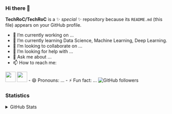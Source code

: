### Hi there 👋

**TechRoC/TechRoC** is a ✨ _special_ ✨ repository because its `README.md` (this file) appears on your GitHub profile.



- 🔭 I’m currently working on ...
- 🌱 I’m currently learning Data Science, Machine Learning, Deep Learning.
- 👯 I’m looking to collaborate on ...
- 🤔 I’m looking for help with ...
- 💬 Ask me about ...
- 📫 How to reach me:
<img height="32" width="32" src="https://cdn.jsdelivr.net/npm/simple-icons@v3/icons/linkedin.svg" />
<img height="32" width="32" src="https://unpkg.com/simple-icons@v3/icons/instagram.svg" />
- 😄 Pronouns: ...
- ⚡ Fun fact: ...

<img alt="GitHub followers" src="https://img.shields.io/github/followers/TechRoC?style=social"/>

### Statistics
<details>
   <summary>GitHub Stats</summary>

   <img align="left" alt="TechRoC's GitHub stats" src="https://github-readme-stats-kappa-dun.vercel.app/api?username=TechRoC&show_icons=True&hide_border=True"/>
<img alt="GitHub followers" src="https://img.shields.io/github/followers/TechRoC?style=social">
</details>
